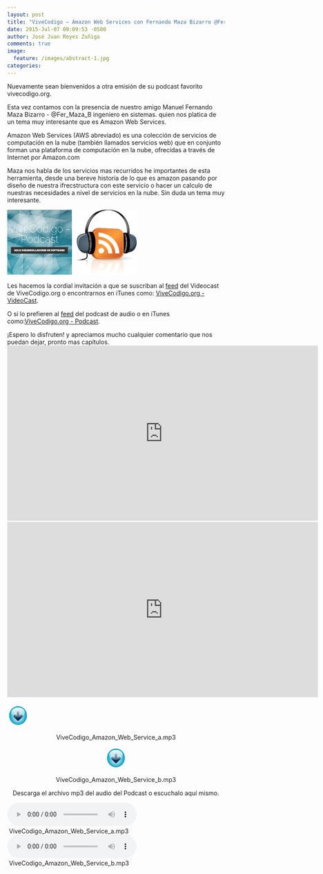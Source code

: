 ```yaml
---
layout: post
title: "ViveCodigo – Amazon Web Services con Fernando Maza Bizarro @Fer_Maza_B"
date: 2015-Jul-07 09:09:53 -0500
author: José Juan Reyes Zuñiga
comments: true
image:
  feature: /images/abstract-1.jpg
categories:
---
```


Nuevamente sean bienvenidos a otra emisión de su podcast favorito vivecodigo.org.

Esta vez contamos con la presencia de nuestro amigo Manuel Fernando Maza Bizarro - @Fer_Maza_B ingeniero en sistemas. quien nos platica de un tema muy interesante que es Amazon Web Services.

Amazon Web Services (AWS abreviado) es una colección de servicios de computación en la nube (también llamados servicios web) que en conjunto forman una plataforma de computación en la nube, ofrecidas a través de Internet por Amazon.com

Maza nos habla de los servicios mas recurridos he importantes de esta herramienta, desde una bereve historia de lo que es amazon pasando por diseño de nuestra ifrecstructura con este servicio o hacer un calculo de nuestras necesidades a nivel de servicios en la nube. Sin duda un tema muy interesante.
<!--more-->

<img class="alignleft size-thumbnail wp-image-537" src="/images/uno.jpg" alt="uno" width="150" height="150" /><img class="alignleft size-thumbnail wp-image-535" src="/images/dos.jpg" alt="dos" width="150" height="150" />

Les hacemos la cordial invitación a que se suscriban al <a href="http://vivecodigo.org/feed.xml">feed</a> del Videocast de ViveCodigo.org o encontrarnos en iTunes como: <a href="https://itunes.apple.com/ca/podcast/vivecodigo.org-videocast/id685052596">ViveCodigo.org - VideoCast</a>.

O si lo prefieren al <a href="http://media.vivecodigo.org.s3.amazonaws.com/podcast-audio/feed.xml">feed</a> del podcast de audio o en iTunes como:<a href="https://itunes.apple.com/mz/podcast/vivecodigo.org-podcast/id722889939">ViveCodigo.org - Podcast</a>.

<!--more-->¡Espero lo disfruten! y apreciamos mucho cualquier comentario que nos puedan dejar, pronto mas capítulos.

<iframe src="https://player.vimeo.com/video/132557815" width="720" height="405" frameborder="0" allowfullscreen="allowfullscreen"></iframe>

<iframe src="https://player.vimeo.com/video/132551768" width="720" height="405" frameborder="0" allowfullscreen="allowfullscreen"></iframe>

<a href="http://media.vivecodigo.org.s3.amazonaws.com/podcast-audio/files/ViveCodigo_Amazon_Web_Service_a.mp3"><img class="aligncenter" src="/images/download.gif" alt="download" width="50" height="50" /></a>
<p style="text-align: center;">ViveCodigo_Amazon_Web_Service_a.mp3</p>
<p style="text-align: center;"><a href="http://media.vivecodigo.org.s3.amazonaws.com/podcast-audio/files/ViveCodigo_Amazon_Web_Service_b.mp3"><img class="aligncenter" src="/images/download.gif" alt="download" width="50" height="50" /></a></p>
<p style="text-align: center;">ViveCodigo_Amazon_Web_Service_b.mp3</p>
<p style="text-align: center;">Descarga el archivo mp3 del audio del Podcast o escuchalo aquí mismo.</p>
<audio controls="controls"><source src="http://media.vivecodigo.org.s3.amazonaws.com/podcast-audio/files/ViveCodigo_Amazon_Web_Service_a.mp3" type="audio/mpeg" /></audio> ViveCodigo_Amazon_Web_Service_a.mp3
<audio controls="controls"><source src="http://media.vivecodigo.org.s3.amazonaws.com/podcast-audio/files/ViveCodigo_Amazon_Web_Service_b.mp3" type="audio/mpeg" /></audio> ViveCodigo_Amazon_Web_Service_b.mp3

